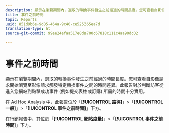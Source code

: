 ```yaml
---
description: 顯示在瀏覽期間內，選取的轉換事件發生之前經過的時間長度。您可查看自影像請求開始瀏覽至影像請求觸發特定轉換事件之間的時間差異。此報告對於判斷訪客從進入您網站到點擊成功事件 (例如提交表格或訂購) 所需的時間十分實用。
title: 事件之前時間
topic: Reports
uuid: 851d9b6e-9d85-464a-9c40-ce525365ea7d
translation-type: ht
source-git-commit: 99ee24efaa517e8da700c67818c111c4aa90dc02

---
```



# 事件之前時間

顯示在瀏覽期間內，選取的轉換事件發生之前經過的時間長度。您可查看自影像請求開始瀏覽至影像請求觸發特定轉換事件之間的時間差異。此報告對於判斷訪客從進入您網站到點擊成功事件 (例如提交表格或訂購) 所需的時間十分實用。

在 Ad Hoc Analysis 中，此報告位於「**[!UICONTROL 路徑]**」>「**[!UICONTROL 一般]**」>「**[!UICONTROL 事件之前時間]**」下方。

在行銷報告中，其位於「**[!UICONTROL 網站度量]**」>「**[!UICONTROL 事件之前時間]**」下方。
